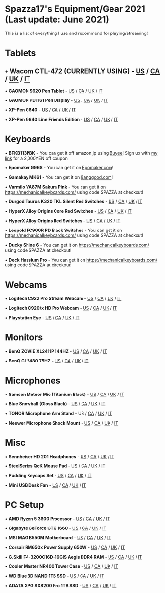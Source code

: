 # Spazza17's Equipment/Gear 2021 (Last update: June 2021)

This is a list of everything I use and recommend for playing/streaming!

# Tablets
• **Wacom CTL-472 (CURRENTLY USING)** - [US](https://amzn.to/3ld6YQP) / [CA](https://amzn.to/3n8hTvC) / [UK](https://amzn.to/3p8StzD) / [IT](https://amzn.to/3khbDzD)
-
• **GAOMON S620 Pen Tablet** - [US](https://amzn.to/3ld6YQP) / [CA](https://amzn.to/3n8hTvC) / [UK](https://amzn.to/3p8StzD) / [IT](https://amzn.to/3khbDzD)

• **GAOMON PD1161 Pen Display** - [US](https://amzn.to/2JUeH8F) / [CA](https://amzn.to/2Iio69q) / [UK](https://amzn.to/2Ub5x9o) / [IT](https://amzn.to/35irfPk)

• **XP-Pen G640** - [US](https://amzn.to/32rqUIa) / [CA](https://amzn.to/358SxHM) / [UK](https://amzn.to/3keiJ8e) / [IT](https://amzn.to/32Bh2LX)

• **XP-Pen G640 Line Friends Edition** - [US](https://amzn.to/38ughbl) / [CA](https://amzn.to/3lfVDzf) / [UK](https://amzn.to/3pdhvxy) / [IT](https://amzn.to/3n9sIgI)

# Keyboards
• **BFKB113PBK** - You can get it off amazon.jp using [Buyee](https://bit.ly/3sE58Mq)! Sign up with [my link](https://bit.ly/3sE58Mq) for a 2,000YEN off coupon
 
• **Epomaker G96S** - You can get it on [Epomaker.com](https://epomaker.com/products/gk96s?sca_ref=726781.Q0Hd9tVuaT&sca_source=Youtube)!

• **Gamakay MK61** - You can get it on [Banggood.com](https://www.banggood.com/custlink/GK3Rjmup97)!

• **Varmilo VA87M Sakura Pink** - You can get it on https://mechanicalkeyboards.com/ using code SPAZZA at checkout!

• **Durgod Taurus K320 TKL Silent Red Switches** - [US](https://amzn.to/2MaSF2d) / [CA](https://amzn.to/39Rgc0q) / [UK](https://amzn.to/3sFCdYJ) / [IT](https://amzn.to/3p1Mnkl)

• **HyperX Alloy Origins Core Red Switches** - [US](https://amzn.to/2Ne3tx8) / [CA](https://amzn.to/3sHjtYK) / [UK](https://amzn.to/2Y07K9z) / [IT](https://amzn.to/360Q1mO)

• **HyperX Alloy Origins Red Switches** - [US](https://amzn.to/37wGCVb) / [CA](https://amzn.to/3p8bTDW) / [UK](https://amzn.to/2Kjnvp0) / [IT](https://amzn.to/3p5sCYt)

• **Leopold FC900R PD Black Switches** - You can get it on https://mechanicalkeyboards.com/ using code SPAZZA at checkout!

• **Ducky Shine 6** - You can get it on https://mechanicalkeyboards.com/ using code SPAZZA at checkout!

• **Deck Hassium Pro** - You can get it on https://mechanicalkeyboards.com/ using code SPAZZA at checkout!

# Webcams
• **Logitech C922 Pro Stream Webcam** - [US](https://amzn.to/3mVaW27) / [CA](https://amzn.to/3eayiN6) / [UK](https://amzn.to/3dqQgvK) / [IT](https://amzn.to/2RETDXj)

• **Logitech C920/x HD Pro Webcam** - [US](https://amzn.to/32tHneR) / [CA](https://amzn.to/3eGufb5) / [UK](https://amzn.to/35eOg5L) / [IT](https://amzn.to/2Ih1Lt1)

• **Playstation Eye** - [US](https://amzn.to/32tHk2F) / [CA](https://amzn.to/3lhfLBg) / [UK](https://amzn.to/36gkE7a) / [IT](https://amzn.to/3eSL9U3)

# Monitors
• **BenQ ZOWIE XL2411P 144HZ** - [US](https://amzn.to/3k9qFaR) / [CA](https://amzn.to/38pAIWV) / [UK](https://amzn.to/3eEKTbj) / [IT](https://amzn.to/3pjGbog)

• **BenQ GL2480 75HZ** - [US](https://amzn.to/2U8Kq7H) / [CA](https://amzn.to/2Imjej3) / [UK](https://amzn.to/3pcg9mQ) / [IT](https://amzn.to/2IhSfG4)

# Microphones
• **Samson Meteor Mic (Titanium Black)** - [US](https://amzn.to/3eEBY9I) / [CA](https://amzn.to/38rrPfG) / [UK](https://amzn.to/3eIblRl) / [IT](https://amzn.to/36uP45G)

• **Blue Snowball (Gloss Black)** - [US](https://amzn.to/36juyVB) / [CA](https://amzn.to/2GGXr5h) / [UK](https://amzn.to/3kbaDgE) / [IT](https://amzn.to/32vyXDO)

• **TONOR Microphone Arm Stand** - US / [CA](https://amzn.to/3n7Xh6w) / [UK](https://amzn.to/2Ub4Lct) / [IT](https://amzn.to/36umW2y)

• **Neewer Microphone Shock Mount** - [US](https://amzn.to/2GLyplG) / [CA](https://amzn.to/3pb6j4t) / [UK](https://amzn.to/3lcS8tz) / [IT](https://amzn.to/2IqpW8h)

# Misc
• **Sennheiser HD 201 Headphones** - [US](https://amzn.to/35eNo10) / [CA](https://amzn.to/3lehKWU) / [UK](https://amzn.to/3ldJJpr) / [IT](https://amzn.to/3lojddb)

• **SteelSeries QcK Mouse Pad** - [US](https://amzn.to/2UcMb3C) / [CA](https://amzn.to/3pjJUlV) / [UK](https://amzn.to/3liz6Ss) / [IT](https://amzn.to/3eOLRlb)

• **Pudding Keycaps Set** - [US](https://amzn.to/3pi5GWg) / [CA](https://amzn.to/2IjWNvb) / [UK](https://amzn.to/38xKq9A) / [IT](https://amzn.to/3kp07SS)

• **Mini USB Desk Fan** - [US](https://amzn.to/3lhryiP) / [CA](https://amzn.to/3kefKMM) / [UK](https://amzn.to/2JLc88x) / [IT](https://amzn.to/32AA6dd)

# PC Setup
• **AMD Ryzen 5 3600 Processor** - [US](https://amzn.to/2JSOmYv) / [CA](https://amzn.to/2U9BjDR) / [UK](https://amzn.to/3eLoNUr) / [IT](https://amzn.to/35kKqYI)

• **Gigabyte GeForce GTX 1660** - [US](https://amzn.to/3pcwyHR) / [CA](https://amzn.to/2JQSMz4) / [UK](https://amzn.to/38lWnPQ) / [IT](https://amzn.to/35iJuUM)

• **MSI MAG B550M Motherboard** - [US](https://amzn.to/3eJatMj) / [CA](https://amzn.to/3ke8KzJ) / [UK](https://amzn.to/2Ipit8U) / [IT](https://amzn.to/3kp0L2K)

• **Corsair RM650x Power Supply 650W** - [US](https://amzn.to/2U9A7QT) / [CA](https://amzn.to/2U9bS5j) / [UK](https://amzn.to/2JSmFis) / [IT](https://amzn.to/35lmHrf)

• **G.Skill F4-3200C16D-16GIS Aegis DDR4 RAM** - [US](https://amzn.to/3pb1acM) / [CA](https://amzn.to/2Ub0Dcw) / [UK](https://amzn.to/3ldrH6Q) / [IT](https://amzn.to/32B5bh4)

• **Cooler Master NR400 Tower Case** - [US](https://amzn.to/3kixWVI) / [CA](https://amzn.to/38ntHpD) / [UK](https://amzn.to/36iPsUW) / [IT](https://amzn.to/36sF4tI)

• **WD Blue 3D NAND 1TB SSD** - [US](https://amzn.to/38rUW28) / [CA](https://amzn.to/36iUPDF) / [UK](https://amzn.to/36huiGJ) / [IT](https://amzn.to/3eOd1sw)

• **ADATA XPG SX8200 Pro 1TB SSD** - [US](https://amzn.to/3pgac8C) / [CA](https://amzn.to/2U6sjzo) / [UK](https://amzn.to/3kdytsa) / [IT](https://amzn.to/2UjzyE2)

